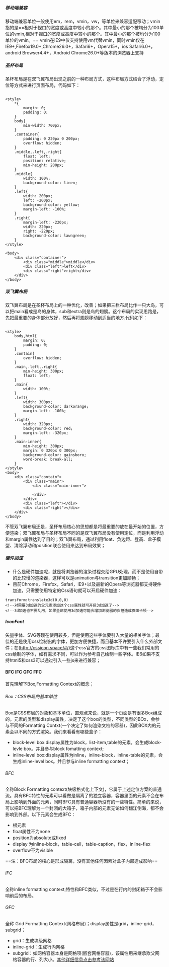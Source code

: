 ##### 移动端兼容
移动端兼容单位一般使用em，rem，vmin，vw，等单位来兼容适配移动；vmin指的是==相对于视口的宽度或高度中较小的那个。其中最小的那个被均分为100单位的vmin,相对于视口的宽度或高度中较小的那个。其中最小的那个被均分为100单位的vmin。== vmin在IE9中仅支持使用vm代替vmin，同时vmin仅在IE9+,Firefox19.0+,Chrome26.0+，Safari6+，Opera15+，ios Safari6.0+，android Browser4.4+，Android Chrome26.0+等版本的浏览器上支持



##### 圣杯布局
圣杯布局是在双飞翼布局出现之前的一种布局方式，这种布局方式结合了浮动，定位等方式来进行页面布局，代码如下：

```

<style>
    *{
        margin: 0;
        padding: 0;
    }
    body{
        min-width: 700px;
    }
    .container{
        padding: 0 220px 0 200px;
        overflow: hidden;
    }
    .middle,.left,.right{
        float: left;
        position: relative;
        min-height: 200px;
    }
    .middle{
        width: 100%;
        background-color: linen;
    }
    .left{
        width: 200px;
        left: -200px;
        background-color: yellow;
        margin-left: -100%;
    }
    .right{
        margin-left: -220px;
        width: 220px;
        right: -220px;
        background-color: lawngreen;
    }
</style>

<body>
    <div class="container">
        <div class="middle">middle</div>
        <div class="left">left</div>
        <div class="right">right</div>
    </div>
</body>

```

##### 双飞翼布局

双飞翼布局是在圣杯布局上的一种优化，改善；如果把三栏布局比作一只大鸟，可以把main看成是鸟的身体，sub和extra则是鸟的翅膀。这个布局的实现思路是，先把最重要的身体部分放好，然后再将翅膀移动到适当的地方.代码如下：


```

<style>
    body,html{
        margin: 0;
        padding: 0;
    }
    .contain{
        overflow: hidden;
    }
    .main,.left,.right{
        min-height: 300px;
        float: left;
    }
    .main{
        width: 100%;
    }
    .left{
        width: 300px;
        background-color: darkorange;
        margin-left: -100%;
    }
    .right{
        width: 320px;
        background-color: red;
        margin-left: -320px;
    }
    .main-inner{
        min-height: 300px;
        margin: 0 320px 0 300px;
        background-color: gainsboro;
        word-break: break-all;
    }
</style>
<body>
    <div class="contain">
        <div class="main">
            <div class="main-inner">
    
            </div>
        </div>
        <div class="left"></div>
        <div class="right"></div>
    </div>
</body>

```

不管双飞翼布局还是，圣杯布局核心的思想都是将最重要的放在最开始的位置，方便渲染；双飞翼布局与圣杯布局不同的是双飞翼布局没有使用定位，而是利用浮动和margin属性达到了目的；双飞翼布局，通过利用float、负边距、登高、盒子模型、清除浮动和position联合使用来达到布局效果；

##### 硬件加速
- 什么是硬件加速呢，就是将浏览器的渲染过程交给GPU处理，而不是使用自带的比较慢的渲染器，这样可以是animation与transition更加顺畅；
- 目前Chrome，Firefox，Safari，IE9+以及最新的Opera等浏览器都支持硬件加速，只需要使用特定的Css语句就可以开启硬件加速：
```
transform:translate3d(0,0,0)
<!--对需要3d加速的父元素添加这个css属性就可开启3d加速了-->
<!--3d加速也不要乱用，如果全部使用3d加速可能会增加浏览器的负担造成页面卡顿-->

```

##### IconFont
矢量字体、SVG等现在使用较多，但是使用这些字体要引入大量的相关字体；最佳的还是使用css绘制出的字体，更加方便快捷，而且基本不许要引入什么外部文件；在(http://cssicon.space/#/)这个css官方的css图标库中有一些我们常用的css绘制的字体，如有需求不同，可以作为参考自己绘制一些字体。IE6如果不支持html5和css3可以通过引入一些js来进行兼容；

#### BFC IFC GFC FFC
首先理解下Box,Formatting Context的概念；
###### Box：CSS布局的基本单位
Box是CSS布局的对象和基本单位，直观点来说，就是一个页面是有很多Box组成的。元素的类型和display属性，决定了这个box的类型，不同类型的BOx，会参与不同的Formatting Contxt(一个决定了如何渲染文档的容器)，因此BOX内的元素会以不同的方式渲染。我们来看看有哪些盒子：

- block-level box:display属性为block，list-item,table的元素，会生成block-levle box。并且参与block fomatting context;
- inline-level box:display属性为inline，inline-block，inline-table的元素，会生成inline-level box。并且参与inline formatting context；

###### BFC
全称Block Formatting context(块级格式化上下文)，它属于上述定位方案的普通流。具有BFC特性的元素可以看做是隔离了的独立容器，容器里面的元素不会在布局上影响到外面的元素，同时BFC具有普通容器所没有的一些特性。简单的来说，可以把BFC理解为一个封闭的大箱子，箱子内部的元素无论如何翻江倒海，都不会影响到外部。以下元素会生成BFC：

- 根元素
- float属性不为none
- position为absolute或fixed
- display 为inline-block，table-cell，table-caption，flex，inline-flex
- overflow不为visible

==注：BFC布局的核心是形成隔离，没有其他任何因素对盒子内部造成影响==

###### IFC 
全称inline formatting context;特性和BFC类似，不过是在行内的封闭箱子不会影响前后的布局。
###### GFC 
全称 Grid Formatting Context(网格布局)；display属性是grid，inline-grid，subgrid；

- grid：生成块级网格
- inline-grid：生成行内网格
- subgrid：如网格容器本身是网格项(嵌套网格容器)，该属性用来继承欺父网格容器的行、列大小。[其他详细信息点击参考该网站](https://blog.csdn.net/Abenazhan/article/details/80346647)